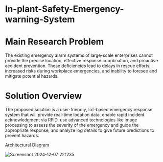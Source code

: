 # In-plant-Safety-Emergency-warning-System

# Main Research Problem
The existing emergency alarm systems of large-scale enterprises cannot provide the precise location, effective response coordination, and proactive accident prevention. These deficiencies lead to delays in rescue efforts, increased risks during workplace emergencies, and inability to foresee and mitigate potential hazards.

# Solution Overview
The proposed solution is a user-friendly, IoT-based emergency response system that will provide real-time location data, enable rapid incident acknowledgment via RFID, use advanced technologies like image processing to assess the severity of the emergency and guide the appropriate response, and analyze log details to give future predictions to prevent hazards.


Architectural Diagram

![Screenshot 2024-12-07 221235](https://github.com/user-attachments/assets/de9888ee-2a9a-4d15-add8-bf3eb1008fe3)
